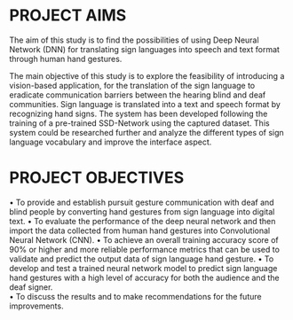  # PROJECT AIMS
 
 The aim of this study is to find the possibilities of using Deep Neural Network (DNN) for translating sign languages into speech and text format through human hand gestures.
 
 The main objective of this study is to explore the feasibility of introducing a vision-based application,
 for the translation of the sign language to eradicate communication barriers between the hearing
 blind and deaf communities.
 Sign language is translated into a text and speech format by recognizing hand signs.
 The system has been developed following the training of a pre-trained SSD-Network using the captured dataset.
 This system could be researched further and analyze the different types of sign language vocabulary and improve the interface aspect.

# PROJECT OBJECTIVES

•	To provide and establish pursuit gesture communication with deaf and blind people by converting hand gestures from sign language into digital text.
•	To evaluate the performance of the deep neural network and then import the data collected from human hand gestures into Convolutional Neural Network (CNN).
•	To achieve an overall training accuracy score of 90% or higher and more reliable performance metrics that can be used to validate and predict the output data of sign language hand gesture.
•	To develop and test a trained neural network model to predict sign language hand gestures with a high level of accuracy for both the audience and the deaf signer.  
•	To discuss the results and to make recommendations for the future improvements.
